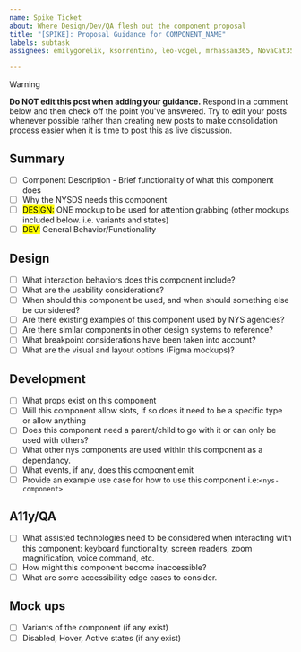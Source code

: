```yaml
---
name: Spike Ticket
about: Where Design/Dev/QA flesh out the component proposal
title: "[SPIKE]: Proposal Guidance for COMPONENT_NAME"
labels: subtask
assignees: emilygorelik, ksorrentino, leo-vogel, mrhassan365, NovaCat35, shamiaalam19

---
```


> [!WARNING]  
> **Do NOT edit this post when adding your guidance.** Respond in a comment below and then check off the point you've answered. 
> Try to edit your posts whenever possible rather than creating new posts to make consolidation process easier when it is time to post this as live discussion.

## Summary
- [ ] Component Description - Brief functionality of what this component does
- [ ] Why the NYSDS needs this component
- [ ] <mark>DESIGN:</mark> ONE mockup to be used for attention grabbing (other mockups included below. i.e. variants and states)
- [ ] <mark>DEV:</mark> General Behavior/Functionality

## Design
- [ ] What interaction behaviors does this component include?
- [ ] What are the usability considerations?
- [ ] When should this component be used, and when should something else be considered?
- [ ] Are there existing examples of this component used by NYS agencies?
- [ ] Are there similar components in other design systems to reference?
- [ ] What breakpoint considerations have been taken into account?
- [ ] What are the visual and layout options (Figma mockups)?
## Development
- [ ] What props exist on this component
- [ ] Will this component allow slots, if so does it need to be a specific type or allow anything
- [ ] Does this component need a parent/child to go with it or can only be used with others?
- [ ] What other nys components are used within this component as a dependancy. 
- [ ] What events, if any, does this component emit
- [ ] Provide an example use case for how to use this component i.e:`<nys-component>`
## A11y/QA
- [ ] What assisted technologies need to be considered when interacting with this component: keyboard functionality, screen readers, zoom magnification, voice command, etc.
- [ ] How might this component become inaccessible?
- [ ] What are some accessibility edge cases to consider.
## Mock ups
- [ ] Variants of the component (if any exist)
- [ ] Disabled, Hover, Active states (if any exist)
